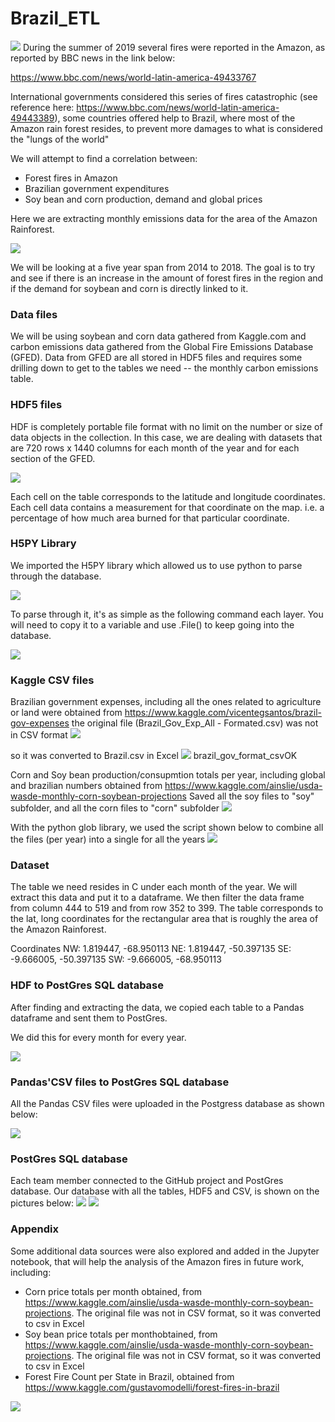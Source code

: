 # Brazil_ETL
![](images/fire.jpg)
During the summer of 2019 several fires were reported in the Amazon, as reported by BBC news in the link below:

https://www.bbc.com/news/world-latin-america-49433767

International governments considered this series of fires catastrophic (see reference here: https://www.bbc.com/news/world-latin-america-49443389), some countries offered help to Brazil, where most of the Amazon rain forest resides, to prevent more damages to what is considered the "lungs of the world"

We will attempt to find a correlation between:
 - Forest fires in Amazon
 - Brazilian government expenditures
 - Soy bean and corn production, demand and global prices

Here we are extracting monthly emissions data for the area of the Amazon Rainforest.

![](images/amazon.jpg)

We will be looking at a five year span from 2014 to 2018. The goal is to try and see
if there is an increase in the amount of forest fires in the region and if the demand
for soybean and corn is directly linked to it.

### Data files
We will be using soybean and corn data gathered from Kaggle.com and carbon emissions data gathered from
the Global Fire Emissions Database (GFED). Data from GFED are all stored in HDF5 files and
requires some drilling down to get to the tables we need -- the monthly carbon emissions table.

### HDF5 files

HDF is completely portable file format with no limit on the number or size of data objects in the collection.  In this case, we are dealing with datasets that are 720 rows x 1440 columns for each month of the year and for each section of the GFED.

![](images/hdf5_sample.png)

Each cell on the table corresponds to the latitude and longitude coordinates.  Each cell data contains a measurement for that coordinate on the map.  i.e. a percentage of how much area burned for that particular coordinate.  

### H5PY Library

We imported the H5PY library which allowed us to use python to parse through the database.  

![](images/h5py.png)

To parse through it, it's as simple as the following command each layer. You will need to copy it to a variable and use .File() to keep going into the database. 

![](images/command.png)

### Kaggle CSV files
Brazilian government expenses, including all the ones related to agriculture or land were obtained from https://www.kaggle.com/vicentegsantos/brazil-gov-expenses
the original file (Brazil_Gov_Exp_All - Formated.csv) was not in CSV format
![](images/brazil_gov_format_notcsv.png)

so it was converted to Brazil.csv in Excel
![](images/brazil_gov_format_csvOK.png) brazil_gov_format_csvOK

Corn and Soy bean production/consupmtion totals per year, including global and brazilian numbers obtained from https://www.kaggle.com/ainslie/usda-wasde-monthly-corn-soybean-projections
Saved all the soy files to "soy" subfolder, and all the corn files to "corn" subfolder
![](images/raw_soy_bean_files.png)

With the python glob library, we used the script shown below to combine all the files (per year) into a single for all the years
![](images/combined_soy_bean_files.png)


### Dataset 
The table we need resides in C under each month of the year.
We will extract this data and put it to a dataframe.
We then filter the data frame from column 444 to 519 and from row 352 to 399.
The table corresponds to the lat, long coordinates for the rectangular area that
is roughly the area of the Amazon Rainforest.

Coordinates
NW: 1.819447, -68.950113
NE: 1.819447, -50.397135
SE: -9.666005, -50.397135
SW: -9.666005, -68.950113

### HDF to PostGres SQL database

After finding and extracting the data, we copied each table to a Pandas dataframe and sent them to PostGres. 

We did this for every month for every year.  

![](images/parse.png)

### Pandas'CSV files to PostGres SQL database

All the Pandas CSV files were uploaded in the Postgress database as shown below:

![](images/csv_to_postgress.png)

### PostGres SQL database
Each team member connected to the GitHub project and PostGres database. Our database with all the tables, HDF5 and CSV, is shown on the pictures below:
![](images/postgress_db_1.png)
![](images/postgress_db_2.png)

### Appendix

Some additional data sources were also explored and added in the Jupyter notebook, that will help the analysis of the Amazon fires in future work, including:

- Corn price totals per month obtained, from https://www.kaggle.com/ainslie/usda-wasde-monthly-corn-soybean-projections. The original file was not in CSV format, so it was converted to csv in Excel
- Soy bean price totals per monthobtained, from https://www.kaggle.com/ainslie/usda-wasde-monthly-corn-soybean-projections. The original file was not in CSV format, so it was converted to csv in Excel
- Forest Fire Count per State in Brazil, obtained from https://www.kaggle.com/gustavomodelli/forest-fires-in-brazil

![](images/appendix.png)
